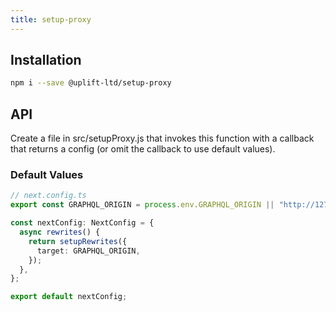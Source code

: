 ```yaml
---
title: setup-proxy
---
```


## Installation

```sh
npm i --save @uplift-ltd/setup-proxy
```

## API

Create a file in src/setupProxy.js that invokes this function with a callback that returns a config
(or omit the callback to use default values).

### Default Values

```ts
// next.config.ts
export const GRAPHQL_ORIGIN = process.env.GRAPHQL_ORIGIN || "http://127.0.0.1:8000";

const nextConfig: NextConfig = {
  async rewrites() {
    return setupRewrites({
      target: GRAPHQL_ORIGIN,
    });
  },
};

export default nextConfig;
```
